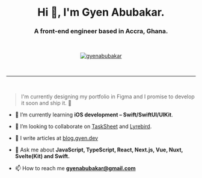 <h1 align="center">Hi 👋, I'm Gyen Abubakar.</h1>
<h3 align="center">A front-end engineer based in Accra, Ghana.</h3>

<br />

<p align="center"> <a href="https://twitter.com/gyenabubakar" target="blank"><img src="https://img.shields.io/twitter/follow/gyenabubakar?logo=twitter&style=for-the-badge" alt="gyenabubakar" /></a> </p>

<br />

***

<br />

> I'm currently designing my portfolio in Figma and I promise to develop it soon and ship it. 🥲


<!-- - 🔭 I’m currently working on [TaskSheet: an open-source project management tool built with software engineers in mind.](https://tasksheet.netlify.app) -->

- 🌱 I’m currently learning **iOS development – Swift/SwiftUI/UIKit**.

- 👯 I’m looking to collaborate on [TaskSheet](https://github.com/gyenabubakar/tasksheet-app) and [Lyrebird](https://github.com/gyenabubakar/lyrebird-client).

- 📝 I write articles at [blog.gyen.dev](https://blog.gyen.dev)

- 💬 Ask me about **JavaScript, TypeScript, React, Next.js, Vue, Nuxt, Svelte(Kit) and Swift.**

- 📫 How to reach me **gyenabubakar@gmail.com**
